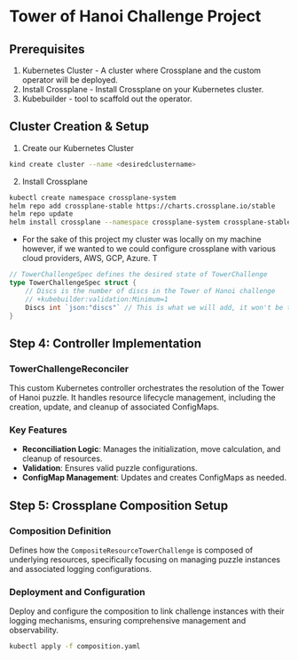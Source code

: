 # Tower of Hanoi Challenge Project

## Prerequisites

1. Kubernetes Cluster - A cluster where Crossplane and the custom operator will be deployed.
2. Install Crossplane - Install Crossplane on your Kubernetes cluster.
3. Kubebuilder - tool to scaffold out the operator.

## Cluster Creation & Setup

1. Create our Kubernetes Cluster

```bash
kind create cluster --name <desiredclustername>
```

2. Install Crossplane

```bash
kubectl create namespace crossplane-system
helm repo add crossplane-stable https://charts.crossplane.io/stable
helm repo update
helm install crossplane --namespace crossplane-system crossplane-stable/crossplane
```
- For the sake of this project my cluster was locally on my machine however, if we wanted to we could configure crossplane with various cloud providers, AWS, GCP, Azure. T


```go
// TowerChallengeSpec defines the desired state of TowerChallenge
type TowerChallengeSpec struct {
	// Discs is the number of discs in the Tower of Hanoi challenge
	// +kubebuilder:validation:Minimum=1
	Discs int `json:"discs"` // This is what we will add, it won't be there from running the command above. :p
}
```
## Step 4: Controller Implementation
### TowerChallengeReconciler
This custom Kubernetes controller orchestrates the resolution of the Tower of Hanoi puzzle. It handles resource lifecycle management, including the creation, update, and cleanup of associated ConfigMaps.

### Key Features
- **Reconciliation Logic**: Manages the initialization, move calculation, and cleanup of resources.
- **Validation**: Ensures valid puzzle configurations.
- **ConfigMap Management**: Updates and creates ConfigMaps as needed.

## Step 5: Crossplane Composition Setup
### Composition Definition
Defines how the `CompositeResourceTowerChallenge` is composed of underlying resources, specifically focusing on managing puzzle instances and associated logging configurations.

### Deployment and Configuration
Deploy and configure the composition to link challenge instances with their logging mechanisms, ensuring comprehensive management and observability.

```bash
kubectl apply -f composition.yaml
```
